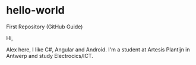# hello-world
First Repository (GitHub Guide)

Hi,

Alex here, I like C#, Angular and Android.
I'm a student at Artesis Plantijn in Antwerp and study Electrocics/ICT.
